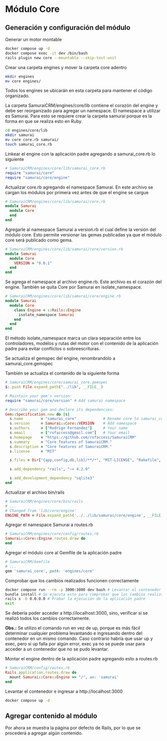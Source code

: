 # Módulo Core
## Generación y configuración del módulo
Generar un motor montable
```sh
docker compose up -d
docker compose exec -it dev /bin/bash
rails plugin new core --mountable --skip-test-unit
```

Crear una carpeta engines y mover la carpeta core adentro
```sh
mkdir engines
mv core engines/
```
Todos los engines se ubicarán en esta carpeta para mantener el código organizado.

La carpeta SamuraiCRM/engines/core/lib contiene el corazón del engine y debe ser reorganizado para agregar un namespace.
El namespace a utilizar es Samurai. Para esto se requiere crear la carpeta samurai porque es la forma en que se realiza
esto en Ruby.
```sh
cd engines/core/lib
mkdir samurai
mv core core.rb samurai/
touch samurai_core.rb
```

Linkear el engine con la aplicación padre agregando a samurai_core.rb lo siguiente
```ruby
# SamuraiCRM/engines/core/lib/samurai_core.rb
require "samurai/core"
require "samurai/core/engine"
```

Actualizar core.rb agregando el namespace Samurai. En este archivo se cargan los módulos por primera vez antes de que el
engine se cargue
```ruby
# SamuraiCRM/engines/core/lib/samurai/core.rb
module Samurai
  module Core
  end
end
```

Agregarle al namespace Samurai a version.rb el cual define la versión del módulo core. Esto permite versionar las gemas
publicadas ya que el módulo core será publicado como gema.
```ruby
# SamuraiCRM/engines/core/lib/samurai/core/version.rb
module Samurai
  module Core
    VERSION = "0.0.1"
  end
end
```

Se agrega el namespace al archivo engine.rb. Este archivo es el corazón del engine. También se quita Core por Samurai en
isolate_namespace.
```ruby
# SamuraiCRM/engines/core/lib/samurai/core/engine.rb
module Samurai
  module Core
    class Engine < ::Rails::Engine
      isolate_namespace Samurai
    end
  end
end
```
El método isolate_namespace marca un clara separación entre los controladores, modelos y rutas del motor con el contenido 
de la aplicación padre para evitar conflictos o sobreescrituras.

Se actualiza el gemspec del engine, renombrandolo a samurai_core.gemspec

También se actualiza el contenido de la siguiente forma
```ruby
# SamuraiCRM/engines/core/samurai_core.gemspec
$:.push File.expand_path("../lib", __FILE__)

# Maintain your gem's version:
require "samurai/core/version" # Add samurai namespace

# Describe your gem and declare its dependencies:
Gem::Specification.new do |s|
  s.name        = "samurai_core"            # Rename core to samurai_core
  s.version     = Samurai::Core::VERSION    # Add namespace
  s.authors     = ["Rodrigo Fernandez"]     # Your name
  s.email       = ["rofaccess@gmail.com"]   # Your email
  s.homepage    = "https://github.com/rofaccess/SamuraiCRM"
  s.summary     = "Core features of SamuraiCRM."
  s.description = "Core features of SamuraiCRM."
  s.license     = "MIT"

  s.files = Dir["{app,config,db,lib}/**/*", "MIT-LICENSE", "Rakefile", "README.rdoc"]

  s.add_dependency "rails", "~> 4.2.0"

  s.add_development_dependency "sqlite3"
end
```

Actualizar el archivo bin/rails
```ruby
# SamuraiCRM/engines/core/bin/rails
# ...
# Changed from 'lib/core/engine'
ENGINE_PATH = File.expand_path('../../lib/samurai/core/engine', __FILE__)
```

Agregar el namespace Samurai a routes.rb
```ruby
# SamuraiCRM/engines/core/config/routes.rb
Samurai::Core::Engine.routes.draw do
end
```

Agregar el módulo core al Gemfile de la aplicación padre
```ruby
# SamuraiCRM/Gemfile
# ...
gem 'samurai_core', path: 'engines/core'
```

Comprobar que los cambios realizados funcionen correctamente
```bash
docker compose run --rm -p 3000:3000 dev bash # Levantar el contenedor e ingresar dentro
bundle install # Se ejecuta esto para comprobar que los cambios realizados funcionen correctamente
rails s -b 0.0.0.0 # Probar la ejecución de la aplicación padre
exit
```
Se debería poder acceder a http://localhost:3000, sino, verificar si se realizó todos los cambios correctamente.

**Obs.:** Se utilizo el comando run en vez de up, porque es más fácil determinar cualquier problema levantando e
ingresando dentro del contenedor en un mismo comando. Caso contrario habría que usar up y exec, pero si up falla por
algún error, exec ya no se puede usar para acceder a un contenedor que no se pudo levantar.

Montar el engine dentro de la aplicación padre agregando esto a routes.rb
```ruby
# SamuraiCRM/config/routes.rb
Rails.application.routes.draw do
  mount Samurai::Core::Engine => "/", as: 'samurai'
end
```

Levantar el contenedor e ingresar a http://localhost:3000
```bash
docker compose up -d
```

## Agregar contenido al módulo
Por ahora se muestra la página por defecto de Rails, por lo que se procederá a agregar algún contenido.
